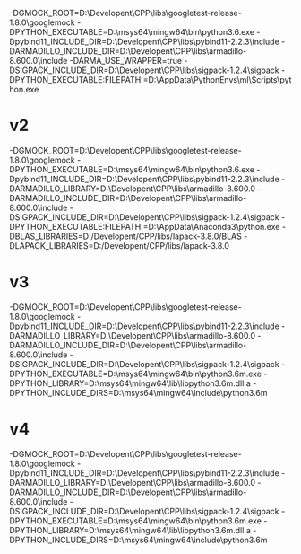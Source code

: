 -DGMOCK_ROOT=D:\Developent\CPP\libs\googletest-release-1.8.0\googlemock
-DPYTHON_EXECUTABLE=D:\msys64\mingw64\bin\python3.6.exe
-Dpybind11_INCLUDE_DIR=D:\Developent\CPP\libs\pybind11-2.2.3\include
-DARMADILLO_INCLUDE_DIR=D:\Developent\CPP\libs\armadillo-8.600.0\include
-DARMA_USE_WRAPPER=true
-DSIGPACK_INCLUDE_DIR=D:\Developent\CPP\libs\sigpack-1.2.4\sigpack
-DPYTHON_EXECUTABLE:FILEPATH:=D:\AppData\PythonEnvs\ml\Scripts\python.exe


# v2
-DGMOCK_ROOT=D:\Developent\CPP\libs\googletest-release-1.8.0\googlemock
-DPYTHON_EXECUTABLE=D:\msys64\mingw64\bin\python3.6.exe
-Dpybind11_INCLUDE_DIR=D:\Developent\CPP\libs\pybind11-2.2.3\include
-DARMADILLO_LIBRARY=D:\Developent\CPP\libs\armadillo-8.600.0
-DARMADILLO_INCLUDE_DIR=D:\Developent\CPP\libs\armadillo-8.600.0\include
-DSIGPACK_INCLUDE_DIR=D:\Developent\CPP\libs\sigpack-1.2.4\sigpack
-DPYTHON_EXECUTABLE:FILEPATH:=D:\AppData\Anaconda3\python.exe
-DBLAS_LIBRARIES=D:/Developent/CPP/libs/lapack-3.8.0/BLAS
-DLAPACK_LIBRARIES=D:/Developent/CPP/libs/lapack-3.8.0


# v3
-DGMOCK_ROOT=D:\Developent\CPP\libs\googletest-release-1.8.0\googlemock
-Dpybind11_INCLUDE_DIR=D:\Developent\CPP\libs\pybind11-2.2.3\include
-DARMADILLO_LIBRARY=D:\Developent\CPP\libs\armadillo-8.600.0
-DARMADILLO_INCLUDE_DIR=D:\Developent\CPP\libs\armadillo-8.600.0\include
-DSIGPACK_INCLUDE_DIR=D:\Developent\CPP\libs\sigpack-1.2.4\sigpack
-DPYTHON_EXECUTABLE=D:\msys64\mingw64\bin\python3.6m.exe
-DPYTHON_LIBRARY=D:\msys64\mingw64\lib\libpython3.6m.dll.a
-DPYTHON_INCLUDE_DIRS=D:\msys64\mingw64\include\python3.6m

# v4
-DGMOCK_ROOT=D:\Developent\CPP\libs\googletest-release-1.8.0\googlemock
-Dpybind11_INCLUDE_DIR=D:\Developent\CPP\libs\pybind11-2.2.3\include
-DARMADILLO_LIBRARY=D:\Developent\CPP\libs\armadillo-8.600.0
-DARMADILLO_INCLUDE_DIR=D:\Developent\CPP\libs\armadillo-8.600.0\include
-DSIGPACK_INCLUDE_DIR=D:\Developent\CPP\libs\sigpack-1.2.4\sigpack
-DPYTHON_EXECUTABLE=D:\msys64\mingw64\bin\python3.6m.exe
-DPYTHON_LIBRARY=D:\msys64\mingw64\lib\libpython3.6m.dll.a
-DPYTHON_INCLUDE_DIRS=D:\msys64\mingw64\include\python3.6m
